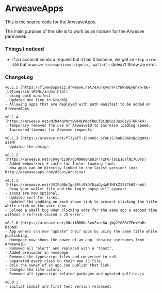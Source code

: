 # ArweaveApps
This is the source code for the ArweaveApps.

The main purpose of the site is to work as an indexer for the Arweave permaweb.

### Things I noticed
- If an account sends a request but it has 0 balance, we get an `http error 400` but `arweave.transactions.sign(tx, wallet);` doesn't throw an error.

### ChangeLog
```
v0.1.5 (https://flxmwbspwsiz.arweave.net/exGhKyGnYFcYWRH0EyGhYn-QG-_L9TzeqlrLA-lK9Nc/index.html)
- Using path manifest
- Updated one line to GraphQL
- Allowing apps that are deployed with path manifest to be added on ArweaveApps

v0.1.4 (https://arweave.net/M7K44qPmrtBwFOLMmofHQCfBC3D0pi3ux0iy5T6Rhk4)
- Temporary removed the use of ArweaveID to increase loading speed.
- Increased timeout for Arweave requests

v0.1.3 (https://arweave.net/fT3yafT-jSp4nOc_SfuUz5JhAD2OGkxQo8g9VX-azeM)
- Updated the design

v0.1.2 (https://arweave.net/S6VgPIIUPxg6M9W89RaUInrrZF0FjBCEsEYlNI7U0Ys)
- Added webworkers + cache for faster loading time.
- Now apps can be directly linked to the latest version! (ex: http://arweaveapps.com/#Zeus/Archive)

v0.1.1 (https://arweave.net/35IFq9BcIgpSPti9YDYDiaQy4wMfMIKZ25t7hHZrhek)
- Drag your wallet file and the login popup will appear!
- Icons are now optional.
- Updated sort for links.
- Updated the padding on each shown link to prevent clicking the title while click on the vote icon.
- Solved a small bug when clicking vote for the same app a second time without a refresh caused a JS error.

v0.1.0 (https://arweave.net/HNciARM0UuSxnZvne6W_jWy2YG08YZFnxKuBr-DtDA8)
- App owners can now "update" their apps by using the same title while publishing.
- Homepage now shows the onwer of an app, showing usernames from ArweaveID.
- Removed all 'alert' and replaced with a 'toast'.
- Added preloader in homepage.
- Removed the typescript files and converted to es6.
- Separated every class on their own JS file.
- Only the owner of an app can publish that link.
- Changed the site colors.
- Removed all typescript related packages and updated gulfile.js

v0.0.1
- initial commit and first test version released.
```
